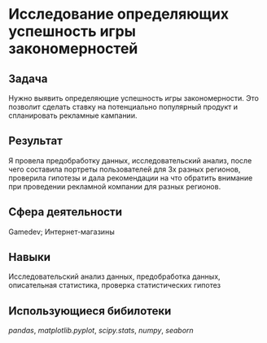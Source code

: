 # Исследование определяющих успешность игры закономерностей


## Задача
Нужно выявить определяющие успешность игры закономерности. Это позволит сделать ставку на потенциально популярный продукт и спланировать рекламные кампании.

## Результат
Я провела предобработку данных, исследовательский анализ, после чего составила портреты пользователей для 3х разных регионов, проверила гипотезы и дала рекомендации на что обратить внимание при проведении рекламной компании для разных регионов.

## Сфера деятельности
Gamedev; Интернет-магазины

## Навыки
Исследовательский анализ данных, предобработка данных, описательная статистика, проверка статистических гипотез

## Использующиеся бибилотеки
*pandas*, *matplotlib.pyplot*, *scipy.stats*, *numpy*, *seaborn*